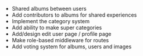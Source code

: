 - Shared albums between users
- Add contributors to albums for shared experiences
- Implement the category system
- Add ability to make super categories
- Add/design edit user page / profile page
- Make role-based middleware for routes
- Add voting system for albums, users and images
